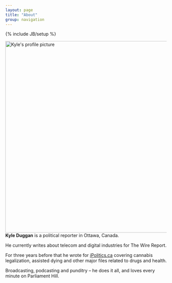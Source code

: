 ```yaml
---
layout: page
title: "About"
group: navigation
---
```

{% include JB/setup %}
<body>
<div class="container-fluid">
<div class="row-fluid">
<div class="col-md-10">
<div class="media">
  <a class="pull-left" href="#">
    <img class="media-object" data-src="holder.js/64x64">
    <img style="float: right" class="img-responsive" alt="Kyle's profile picture" src=" https://ipolitics.ca/wp-content/uploads/2018/06/Screen-Shot-2018-06-15-at-4.08.30-PM.png" style="padding-right: 0px" width="600">
  </a>
<div class="media-body">

<p><b>Kyle Duggan</b> is a political reporter in Ottawa, Canada. <br /></p>

<p>He currently writes about telecom and digital industries for The Wire Report. </p>

<p>For three years before that he wrote for <a href="http://www.ipolitics.ca">iPolitics.ca</a> covering cannabis legalization, assisted dying and other major files related to drugs and health. <br /></p>

<p>Broadcasting, podcasting and punditry – he does it all, and loves every minute on Parliament Hill.<br /></p>
